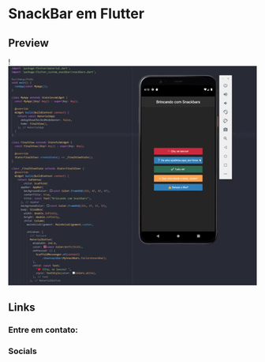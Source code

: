 # SnackBar em Flutter
## Preview
 !![snackbar](https://github.com/juniornsantos/flutter_snackbar/blob/main/Snackbars.gif)
## Links
### Entre em contato:
<a href="https://juniornsantos.github.io/portfolio_Junior/"></a>
### Socials
<p align="left">  
